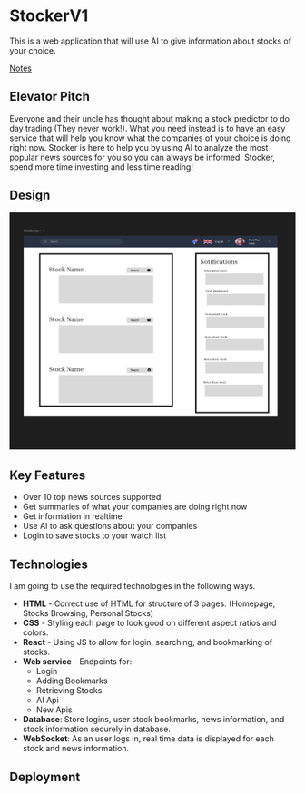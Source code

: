 # StockerV1
This is a web application that will use AI to give information about stocks of your choice. 

[Notes](notes.md)

## Elevator Pitch

Everyone and their uncle has thought about making a stock predictor to do day trading (They never work!). What you need instead is to have an easy service that will help you know what the companies of your choice is doing right now. Stocker is here to help you by using AI to analyze the most popular news sources for you so you can always be informed. Stocker, spend more time investing and less time reading!

## Design

![Webapp Design](image.png)

## Key Features

- Over 10 top news sources supported
- Get summaries of what your companies are doing right now
- Get information in realtime
- Use AI to ask questions about your companies
- Login to save stocks to your watch list
                
## Technologies
I am going to use the required technologies in the following ways.

- **HTML** - Correct use of HTML for structure of 3 pages. (Homepage, Stocks Browsing, Personal Stocks)
- **CSS** - Styling each page to look good on different aspect ratios and colors.
- **React** - Using JS to allow for login, searching, and bookmarking of stocks.
- **Web service** - Endpoints for:
    - Login
    - Adding Bookmarks
    - Retrieving Stocks
    - AI Api
    - New Apis
- **Database**: Store logins, user stock bookmarks, news information, and stock information securely in database.
- **WebSocket**: As an user logs in, real time data is displayed for each stock and news information.


## Deployment